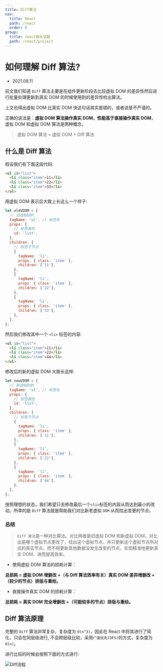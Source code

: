 ```yaml
---
title: Diff算法
nav:
  title: React
  path: /react
  order: 0
group:
  title: react相关试题
  path: /react/project
---
```


# 如何理解 Diff 算法?

- 2021.08.11

前文我们知道 `Diff` 算法主要是在组件更新阶段去比较虚拟 DOM 的差异性然后进行批量处理更新到真实 DOM 的时候使用到的差异性检出算法。

上文也得出虚拟 DOM 比真实 DOM 快这句话其实是错的，或者说是不严谨的。

正确的说法是：**虚拟 DOM 算法操作真实 DOM，性能高于直接操作真实 DOM**，虚拟 DOM 和虚拟 DOM 算法是两种概念。

> 虚拟 DOM 算法 = 虚拟 DOM + Diff 算法

## 什么是 Diff 算法

假设我们有下面这段代码:

```html
<ul id="list">
  <li class="item">11</li>
  <li class="item">22</li>
  <li class="item">33</li>
</ul>
```

用虚拟 DOM 表示后大致上长这么一个样子:

```js
let oldVDOM = {
  // 旧虚拟DOM
  tagName: 'ul', // 标签名
  props: {
    // 标签属性
    id: 'list',
  },
  children: [
    // 标签子节点
    {
      tagName: 'li',
      props: { class: 'item' },
      children: ['11'],
    },
    {
      tagName: 'li',
      props: { class: 'item' },
      children: ['22'],
    },
    {
      tagName: 'li',
      props: { class: 'item' },
      children: ['33'],
    },
  ],
};
```

然后我们修改其中一个 `<li>` 标签的内容:

```html
<ul id="list">
  <li class="item">11</li>
  <li class="item">22</li>
  <li class="item">44</li>
</ul>
```

修改后的新的虚拟 DOM 大致长这样:

```js
let newVDOM = {
  // 新虚拟DOM
  tagName: 'ul', // 标签名
  props: {
    // 标签属性
    id: 'list',
  },
  children: [
    // 标签子节点
    {
      tagName: 'li',
      props: { class: 'item' },
      children: ['11'],
    },
    {
      tagName: 'li',
      props: { class: 'item' },
      children: ['22'],
    },
    {
      tagName: 'li',
      props: { class: 'item' },
      children: ['44'],
    },
  ],
};
```

按照理想的状态，我们希望只去修改最后一个`<li>`标签的内容从而达到最小的改动。所幸的是 `Diff` 算法就是帮助我们对比新老虚拟 `DOM` 从而找出变更的节点。

### 总结

> `Diff 算法`是一种对比算法。对比两者是旧虚拟 DOM 和新虚拟 DOM，对比出是哪个虚拟节点更改了，找出这个虚拟节点，并只更新这个虚拟节点所对应的真实节点，而不用更新其他数据没发生改变的节点，实现精准地更新真实 DOM，进而提高效率。

- 使用虚拟 DOM 算法的损耗计算：

**总损耗 = 虚拟 DOM 增删改 +（与 Diff 算法效率有关）真实 DOM 差异增删改 +（较少的节点）排版与重绘。**

- 直接操作真实 DOM 的损耗计算：

**总损耗 = 真实 DOM 完全增删改 +（可能较多的节点）排版与重绘。**

## Diff 算法原理

完整的 `Diff` 算法非常复杂，复杂度为 `O(n^3)`，因此在 React 中将其进行了简化，只会在同层级进行, 不会跨层级比较，采用`广度优先(DFS)`的方式，复杂度为 `O(n)`。

进行比较的时候会按照下面的方式进行:

![Diff流程](https://img-blog.csdnimg.cn/20200303165633276.png?x-oss-process=image/watermark,type_ZmFuZ3poZW5naGVpdGk,shadow_10,text_aHR0cHM6Ly9ibG9nLmNzZG4ubmV0L3hqbDI3MTMxNA==,size_16,color_FFFFFF,t_70)

